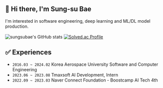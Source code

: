 ## 👋 Hi there, I'm Sung-su Bae
I'm interested in software engineering, deep learning and ML/DL model production.
<br/>
<br/>
![sungsubae's GitHub stats](https://github-readme-stats.vercel.app/api?username=sungsubae&show_icons=true)
[![Solved.ac Profile](http://mazassumnida.wtf/api/generate_badge?boj=bss6720)](https://solved.ac/bss6720)

## ✅ Experiences
- `2016.03 ~ 2024.02` Korea Aerospace University Software and Computer Engineering
- `2023.06 ~ 2023.08` Tmaxsoft AI Development, Intern
- `2022.09 ~ 2023.03` Naver Connect Foundation - Boostcamp AI Tech 4th
